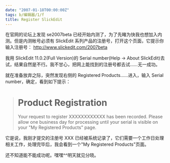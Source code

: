 ```yaml
---
date: "2007-01-18T00:00:00Z"
tags: b/编辑器/1/f
title: Register SlickEdit
---
```


在官网的论坛上发现 se2007beta 已经开始内测了，为了先睹为快我也想加入内测。但是内测帐号必须有 SlickEdit 系列产品的注册号，打开这个页面，它提示你输入注册号：
<http://www.slickedit.com/2007beta>

我用 SlickEdit 11.0.2(Full Version)的 Serial number(Help -> About SlickEdit)去试，结果自然是不行。我不甘心，把网上能找到的注册号都去试……无一成功。

就在准备放弃之际，突然发现右侧的 Registered Products……进入，输入 Serial number，确定，看到如下提示：

> Product Registration
> ====================
> Your request to register XXXXXXXXXXXX has been recorded. Please allow one
> business day for processing until your serial is visible on your "My
> Registered Products" page.

它是说，我刚才提交的注册号 XXX 已经被系统记录了，它们需要一个工作日处理相关工作，处理完毕后，我会看到一个"My Registered Products"页面。

还不知道能不能成功呢。嘿嘿^^明天就见分晓。
